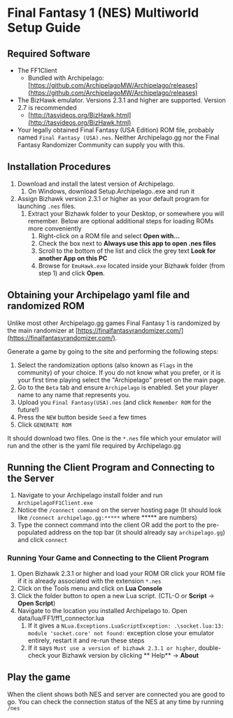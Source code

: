 # Final Fantasy 1 (NES) Multiworld Setup Guide

## Required Software

- The FF1Client
    - Bundled with
      Archipelago: [https://github.com/ArchipelagoMW/Archipelago/releases](https://github.com/ArchipelagoMW/Archipelago/releases)
- The BizHawk emulator. Versions 2.3.1 and higher are supported. Version 2.7 is recommended
    - [http://tasvideos.org/BizHawk.html](http://tasvideos.org/BizHawk.html)
- Your legally obtained Final Fantasy (USA Edition) ROM file, probably named `Final Fantasy (USA).nes`. Neither
  Archipelago.gg nor the Final Fantasy Randomizer Community can supply you with this.

## Installation Procedures

1. Download and install the latest version of Archipelago.
    1. On Windows, download Setup.Archipelago.<HighestVersion>.exe and run it
2. Assign Bizhawk version 2.3.1 or higher as your default program for launching `.nes` files.
    1. Extract your Bizhawk folder to your Desktop, or somewhere you will remember. Below are optional additional steps
       for loading ROMs more conveniently
        1. Right-click on a ROM file and select **Open with...**
        2. Check the box next to **Always use this app to open .nes files**
        3. Scroll to the bottom of the list and click the grey text **Look for another App on this PC**
        4. Browse for `EmuHawk.exe` located inside your Bizhawk folder (from step 1) and click **Open**.

## Obtaining your Archipelago yaml file and randomized ROM

Unlike most other Archipelago.gg games Final Fantasy 1 is randomized by the main randomizer
at [https://finalfantasyrandomizer.com/](https://finalfantasyrandomizer.com/).

Generate a game by going to the site and performing the following steps:

1. Select the randomization options (also known as `Flags` in the community) of your choice. If you do not know what you
   prefer, or it is your first time playing select the "Archipelago" preset on the main page.
2. Go to the `Beta` tab and ensure `Archipelago` is enabled. Set your player name to any name that represents you.
3. Upload you `Final Fantasy(USA).nes` (and click `Remember ROM` for the future!)
4. Press the `NEW` button beside `Seed` a few times
5. Click `GENERATE ROM`

It should download two files. One is the `*.nes` file which your emulator will run and the other is the yaml file
required by Archipelago.gg

## Running the Client Program and Connecting to the Server

1. Navigate to your Archipelago install folder and run `ArchipelagoFF1Client.exe`
2. Notice the `/connect command` on the server hosting page (It should look like `/connect archipelago.gg:*****`
   where ***** are numbers)
3. Type the connect command into the client OR add the port to the pre-populated address on the top bar (it should
   already say `archipelago.gg`) and click `connect`

### Running Your Game and Connecting to the Client Program

1. Open Bizhawk 2.3.1 or higher and load your ROM OR click your ROM file if it is already associated with the
   extension `*.nes`
2. Click on the Tools menu and click on **Lua Console**
3. Click the folder button to open a new Lua script. (CTL-O or **Script** -> **Open Script**)
4. Navigate to the location you installed Archipelago to. Open data/lua/FF1/ff1_connector.lua
    1. If it gives a `NLua.Exceptions.LuaScriptException: .\socket.lua:13: module 'socket.core' not found:` exception
       close your emulator entirely, restart it and re-run these steps
    2. If it says `Must use a version of bizhawk 2.3.1 or higher`, double-check your Bizhawk version by clicking **
       Help** -> **About**

## Play the game

When the client shows both NES and server are connected you are good to go. You can check the connection status of the
NES at any time by running `/nes`
